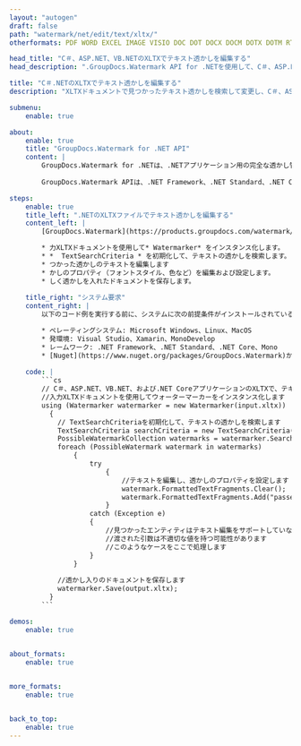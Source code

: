 ```yaml
---
layout: "autogen"
draft: false
path: "watermark/net/edit/text/xltx/"
otherformats: PDF WORD EXCEL IMAGE VISIO DOC DOT DOCX DOCM DOTX DOTM RTF TXT XLSX XLSM XLTM XLT XLS XLSB XLAM SXC PPTX PPTM PPSX PPSM POTM POT POTX PPT PPS ODT BMP GIF JPEG JP2 PNG TIFF WEBP VSD VDX VSDX VSTX VSX VSSX VSDM VSSM VSTM VTX VDW VSS VST

head_title: "C＃、ASP.NET、VB.NETのXLTXでテキスト透かしを編集する"
head_description: ".GroupDocs.Watermark API for .NETを使用して、C＃、ASP.NET、VB.NET、および.NETCoreアプリケーションのXLTXファイルで見つかったテキスト透かしを編集するためのNETライブラリ."

title: "C＃.NETのXLTXでテキスト透かしを編集する"
description: "XLTXドキュメントで見つかったテキスト透かしを検索して変更し、C＃、ASP.NET、VB.NET、および.NETCoreアプリケーション内でフォーマットします。必要に応じて、透かしのサイズ、フォントタイプ、回転角度、およびドキュメントページ上の透かしの位置を管理します。"

submenu:
    enable: true

about:
    enable: true
    title: "GroupDocs.Watermark for .NET API"
    content: |
        GroupDocs.Watermark for .NETは、.NETアプリケーション用の完全な透かし管理ソリューションです。開発者は、次のような透かし操作操作をすばやく実行できます。すべての一般的なファイル形式のドキュメント内から、さまざまな種類の透かしを追加、編集、検索、および削除します。 PDF、Microsoft Word、Excel、PowerPoint、Visio、Eメール、画像形式など、さまざまなドキュメントのテキストと画像の透かしの操作をサポートしています。
        
        GroupDocs.Watermark APIは、.NET Framework、.NET Standard、.NET Core、Mono、Xamarinを含むすべての主要なオペレーティングシステムとプラットフォームで十分にサポートされています。

steps:
    enable: true
    title_left: ".NETのXLTXファイルでテキスト透かしを編集する"
    content_left: |
        [GroupDocs.Watermark](https://products.groupdocs.com/watermark/net/)を使用すると、.NET開発者は、いくつかの簡単な手順を実装することで、アプリケーションのテキスト透かしを簡単に編集できます。

        * 力XLTXドキュメントを使用して* Watermarker* をインスタンス化します。
        * *  TextSearchCriteria * を初期化して、テキストの透かしを検索します。
        * つかった透かしのテキストを編集します
        * かしのプロパティ（フォントスタイル、色など）を編集および設定します。
        * しく透かしを入れたドキュメントを保存します。
        
    title_right: "システム要求"
    content_right: |
        以下のコード例を実行する前に、システムに次の前提条件がインストールされていることを確認してください。

        * ペレーティングシステム: Microsoft Windows、Linux、MacOS
        * 発環境: Visual Studio、Xamarin、MonoDevelop
        * レームワーク: .NET Framework、.NET Standard、.NET Core、Mono
        * [Nuget](https://www.nuget.org/packages/GroupDocs.Watermark)から最新バージョンのGroupDocs.Watermarkfor.NETをダウンロードします。
        
    code: |
        ```cs
        // C＃、ASP.NET、VB.NET、および.NET CoreアプリケーションのXLTXで、テキスト透かしを検索してフォーマットに置き換えます
        //入力XLTXドキュメントを使用してウォーターマーカーをインスタンス化します
        using (Watermarker watermarker = new Watermarker(input.xltx))
          {
            // TextSearchCriteriaを初期化して、テキストの透かしを検索します
            TextSearchCriteria searchCriteria = new TextSearchCriteria("test", false);
            PossibleWatermarkCollection watermarks = watermarker.Search(searchCriteria);
            foreach (PossibleWatermark watermark in watermarks)
                {
                    try
                        {
                            //テキストを編集し、透かしのプロパティを設定します
                            watermark.FormattedTextFragments.Clear();
                            watermark.FormattedTextFragments.Add("passed", new Font("Calibri", 19, FontStyle.Bold), Color.Red, Color.Aqua);
                        }
                    catch (Exception e)
                    {
                        //見つかったエンティティはテキスト編集をサポートしていない可能性があります
                        //渡された引数は不適切な値を持つ可能性があります
                        //このようなケースをここで処理します
                    }
                }
            
            //透かし入りのドキュメントを保存します
            watermarker.Save(output.xltx);
          }
        ```        

demos:
    enable: true
        

about_formats:
    enable: true


more_formats:
    enable: true


back_to_top:
    enable: true
---
```

